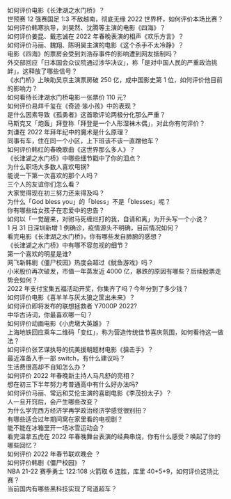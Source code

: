 如何评价电影《长津湖之水门桥》？  
世预赛 12 强赛国足 1:3 不敌越南，彻底无缘 2022 世界杯，如何评价本场比赛？  
如何评价韩寒执导，刘昊然、沈腾等主演的电影《四海》？  
如何评价姜昆、戴志诚在 2022 年春晚表演的相声《欢乐方言》？  
如何评价马丽、魏翔、陈明昊主演的电影《这个杀手不太冷静》？  
电影《四海》的票房会受到刘浩存事件的影响遭到网友抵制吗？  
外交部回应「日本国会众议院通过涉华决议」，称「是对中国人民的严重政治挑衅」，这释放了哪些信号？  
《水门桥》上映助吴京主演票房破 250 亿，成中国影史第 1 位，如何评价他目前的影响力？  
如何看待长津湖水门桥电影一张票价 110 元?  
如何评价易烊千玺在《奇迹·笨小孩》中的表现？  
是什么因素导致《孤勇者》这首歌评论两极分化那么严重？  
马斯克又「炮轰」拜登称「拜登是一个人形湿袜木偶」，对此你有何评价？  
刘谦在 2022 年拜年纪中的魔术是什么原理？  
同事有车，住在同一个小区，上下班该不该一直蹭他车？  
如何评价韩红的春晚歌曲《这世界那么多人》？  
《长津湖之水门桥》中哪些细节戳中了你的泪点？  
为什么职场大多数人喜欢甩锅?  
能说一下第一次喜欢的那个人吗？  
三个人的友谊你们怎么看？  
大家觉得现在初三努力还来得及吗？  
为什么「God bless you」的「bless」不是「blesses」呢？  
你有哪些给女孩子在恋爱中的忠告？  
如何以「一觉醒来，对驸马死缠烂打的我，自请和离」为开头写一个小说？  
1 月 31 日深圳新增 1 例确诊，疫情源头不明确，目前情况如何？  
看完电影《长津湖之水门桥》，你有哪些发自肺腑的感想？  
《长津湖之水门桥》中有哪不容忽视的细节？  
第一个喜欢的明星是谁?  
网飞新韩剧《僵尸校园》热度会超过《鱿鱼游戏》吗？  
小米股价再次破发，市值一年蒸发近 4000 亿，暴跌的原因有哪些？后续股票走势会如何？  
2022 年支付宝集五福活动开奖，你集齐了吗？今年分到了多少钱？  
如何评价电影《喜羊羊与灰太狼之筐出未来》？  
如何评价即将发布的联想拯救者 Y7000P 2022?  
中华古诗词，你最喜欢哪一句？  
如何评价动画电影《小虎墩大英雄》？  
上海地铁回应乘车二维码「变红」，称为营造传统佳节喜庆氛围，如何看待这一做法？  
如何评价张艺谋执导的抗美援朝题材电影《狙击手》？  
最近准备入手一部 switch，有什么建议吗？  
生活费很高却不自知怎么办？  
如何评价 2022 年春晚新主持人马凡舒的亮相？  
想在初三下半年努力考普通高中有什么好办法吗?  
如何评价马丽、常远和艾伦主演的喜剧电影《李茂扮太子》？  
人一旦开窍后，会产生哪些改变？  
为什么学完西方经济学再学政治经济学感觉很别扭？  
有哪些适合过年期间窝在家里看的电视剧？  
能不能在冰箱里开一场冰雪运动会？  
看完温拿五虎在 2022 年春晚舞台表演的经典串烧，你有什么感受？唤起了你的哪些回忆？  
如何评价 2022 年春节联欢晚会 ？  
如何评价韩剧《僵尸校园》？  
NBA 21-22 赛季勇士 122:108 火箭取 6 连胜，库里 40+5+9，如何评价这场比赛？  
当前国内有哪些黑科技实现了弯道超车？  
